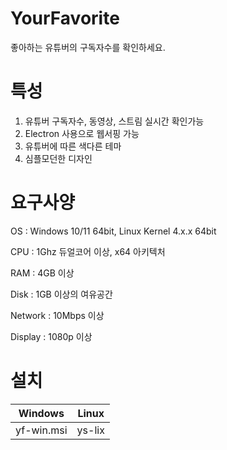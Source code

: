 # YourFavorite
좋아하는 유튜버의 구독자수를 확인하세요.

# 특성
1. 유튜버 구독자수, 동영상, 스트림 실시간 확인가능
2. Electron 사용으로 웹서핑 가능
3. 유튜버에 따른 색다른 테마
4. 심플모던한 디자인

# 요구사양
OS : Windows 10/11 64bit, Linux Kernel 4.x.x 64bit

CPU : 1Ghz 듀얼코어 이상, x64 아키텍처

RAM : 4GB 이상

Disk : 1GB 이상의 여유공간

Network : 10Mbps 이상

Display : 1080p 이상

# 설치
|Windows|Linux|
|-|-|
|yf-win.msi|ys-lix|
